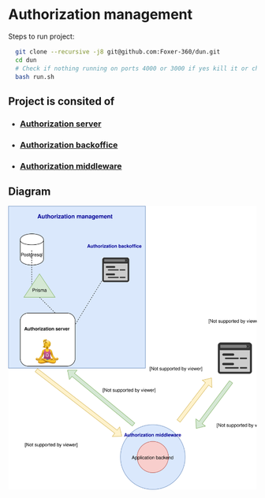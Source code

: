 # Authorization management
Steps to run project:

```bash
  git clone --recursive -j8 git@github.com:Foxer-360/dun.git
  cd dun
  # Check if nothing running on ports 4000 or 3000 if yes kill it or change docker compose file in root.
  bash run.sh
```

## Project is consited of
- ###  [Authorization server](https://github.com/Foxer-360/dun-backend)
- ### [Authorization backoffice](https://github.com/Foxer-360/dun-frontend)
- ### [Authorization middleware](https://github.com/Foxer-360/foxer360-authorization)
  
## Diagram

![Alt text](./files/diagram.svg)
